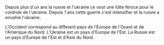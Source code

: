 

Depuis plus d'un ans la russie et l'ukraine ce vout une lûtte féroce pour le controle de l'ukraine. Depuis 1 ans cette guerre c'est intensifier et la russie a envahie l'ukraine.

L'Occident correspond au different pays de l'Europe de l'Ouest et de l'Amerique du Nord. L'Ukraine est un pays d'Europe de l'Est. La Russie est un pays d'Europe de l'Est et d'Asie du Nord.
